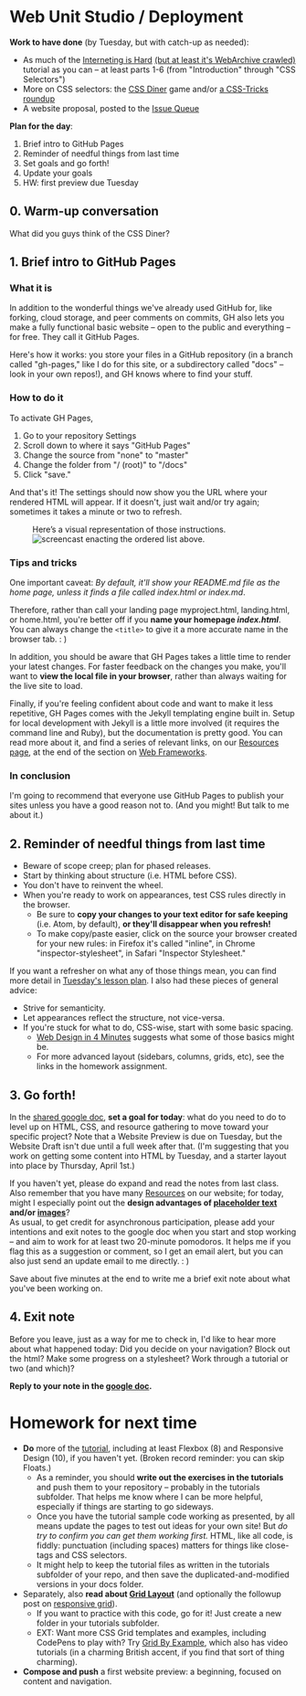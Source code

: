 
# Web Unit Studio / Deployment

**Work to have done** (by Tuesday, but with catch-up as needed):

* As much of the [Interneting is Hard](https://internetingishard.com/html-and-css/) [(but at least it's WebArchive crawled)](https://web.archive.org/web/20201105195453/https://www.internetingishard.com/html-and-css/) tutorial as you can – at least parts 1-6 (from "Introduction" through "CSS Selectors")
* More on CSS selectors: the [CSS Diner](https://flukeout.github.io/) game and/or [a CSS-Tricks roundup](https://css-tricks.com/how-css-selectors-work/)
* A website proposal, posted to the [Issue Queue]({{site.github.issues_url}}/)


**Plan for the day**:
1. Brief intro to GitHub Pages
2. Reminder of needful things from last time
3. Set goals and go forth!
4. Update your goals
5. HW: first preview due Tuesday

## 0. Warm-up conversation

What did you guys think of the CSS Diner?

## 1. Brief intro to GitHub Pages

### What it is
In addition to the wonderful things we've already used GitHub for, like forking, cloud storage, and peer comments on commits, GH also lets you make a fully functional basic website – open to the public and everything – for free. They call it GitHub Pages.

Here's how it works: you store your files in a GitHub repository (in a branch called "gh-pages," like I do for this site, or a subdirectory called "docs" – look in your own repos!), and GH knows where to find your stuff.

### How to do it

To activate GH Pages,
1. Go to your repository Settings
2. Scroll down to where it says "GitHub Pages"
3. Change the source from "none" to "master"
4. Change the folder from "/ (root)" to "/docs"
5. Click "save."

And that's it! The settings should now show you the URL where your rendered HTML will appear. If it doesn't, just wait and/or try again; sometimes it takes a minute or two to refresh.

<figure role="figure"><figcaption>Here’s a visual representation of those instructions.</figcaption> <img src="../assets/img/github--activate-gh-pages.gif" alt="screencast enacting the ordered list above">.</figure>

### Tips and tricks
<div class="alert alert-warning">
One important caveat: <em>By default, it'll show your README.md file as the home page, unless it finds a file called index.html or index.md</em>.
</div>

Therefore, rather than call your landing page myproject.html, landing.html, or home.html, you're better off if you **name your homepage _index.html_**. You can always change the <code>&lt;title&gt;</code> to give it a more accurate name in the browser tab. : )

In addition, you should be aware that GH Pages takes a little time to render your latest changes. For faster feedback on the changes you make, you'll want to **view the local file in your browser**, rather than always waiting for the live site to load.

Finally, if you're feeling confident about code and want to make it less repetitive, GH Pages comes with the Jekyll templating engine built in. Setup for local development with Jekyll is a little more involved (it requires the command line and Ruby), but the documentation is pretty good. You can read more about it, and find a series of relevant links, on our [Resources page](https://benmiller314.github.io/cdm2021spring/resources#web-frameworks:~:text=Jekyll%20step%2Dby%2Dstep), at the end of the section on [Web Frameworks](https://benmiller314.github.io/cdm2021spring/resources#web-frameworks).

### In conclusion
<div class="alert alert-success">
I'm going to recommend that everyone use GitHub Pages to publish your sites unless you have a good reason not to. (And you might! But talk to me about it.)
</div>



## 2. Reminder of needful things from last time

* Beware of scope creep; plan for phased releases.
* Start by thinking about structure (i.e. HTML before CSS).
* You don't have to reinvent the wheel.
* When you're ready to work on appearances, test CSS rules directly in the browser.
  - Be sure to **copy your changes to your text editor for safe keeping** (i.e. Atom, by default), **or they'll disappear when you refresh!**
  - To make copy/paste easier, click on the source your browser created for your new rules: in Firefox it's called "inline", in Chrome "inspector-stylesheet", in Safari "Inspector Stylesheet."

<!-- a series of screenshots here would be nice, wouldn't it? -->

If you want a refresher on what any of those things mean, you can find more detail in [Tuesday's lesson plan](lesson-18). I also had these pieces of general advice:

* Strive for semanticity.
* Let appearances reflect the structure, not vice-versa.
* If you're stuck for what to do, CSS-wise, start with some basic spacing.
  - <a href="http://jgthms.com/web-design-in-4-minutes">Web Design in 4 Minutes</a> suggests what some of those basics might be.
  - For more advanced layout (sidebars, columns, grids, etc), see the links in the homework assignment.



<!-- FOR NEXT LESSON, not today

## 2. Other notes


* Take on the lowest line-count challenge. Ask yourself:
  - does that div need to be there?
  - could those CSS rules be combined?


  <details>
  <summary>Take advantage of parent selectors and classes to limit the scope of CSS rules</summary>
  <p>If you're worried a rule will spread too broadly, e.g. affecting inner page <code>&lt;h2&gt;</code>'s when you only meant it to apply on the front page, just limit the scope of the css rule by specifying a class, or a parent container, or both. For example, the following code will only apply to <code>&lt;h2&gt;</code>'s inside a <code>&lt;body class="front"&gt;</code>:
  <pre><code class="css">
  body.front h2 {
    font-size: 18px;
  }
  </code></pre>
  (Setting a class on the <code>&lt;body&gt;</code> is a good way to set up page-wide contexts, e.g. for background or the position of a navigation bar.)
  </p>
  <p>
  Or here's code that only applies to an <code>&lt;h2&gt;</code> when it appears inside an element (a <code>&lt;div&gt;</code>, say, or a <code>&lt;header&gt;</code>) with class "title-block":
  <pre><code class="css">
  .title-block h2 {
    font-size: 18px;
  }
  </code></pre>
  This solution probably makes the most sense if you want to do some styling on the containing element, like changing its background or centering a bunch of things.
  </p>
  <p>
  Or – probably the simplest solution of all – you could just set the class directly on the element, calling it something like "subtitle" (or whatever you want to call it): <pre><code class="html">&lt;h2 class="subtitle"&gt;</code></pre>
  <pre><code class="css">
  h2.subtitle {
    font-size: 18px;
  }
  </code></pre>

  This has the extra advantage that you can set a lot of other rules for <em>all</em> <code>&lt;h2&gt;</code>'s, and just add the tweaks you need for the subtitle in this additional ruleset. In other words: the Cascading Style Sheet will cascade!
  </p>
  </details>

-->

## 3. Go forth!

In the [shared google doc](http://bit.ly/cdm2021spring-notes), **set a goal for today**: what do you need to do to level up on HTML, CSS, and resource gathering to move toward your specific project? Note that a Website Preview is due on Tuesday, but the Website Draft isn't due until a full week after that. (I'm suggesting that you work on getting some content into HTML by Tuesday, and a starter layout into place by Thursday, April 1st.)

<div class="alert alert-info">
If you haven't yet, please do expand and read the notes from last class. Also remember that you have many <a href="{{site.github_url}}/resources#web-design">Resources</a> on our website; for today, might I especially point out the <strong>design advantages of <a href="https://loremipsum.io">placeholder text</a> and/or <a href="https://loremipsum.io/21-of-the-best-placeholder-image-generators/">images</a></strong>?
</div>


<div class="alert alert-warning">
As usual, to get credit for asynchronous participation, please add your intentions and exit notes to the google doc when you start and stop working – and aim to work for at least two 20-minute pomodoros. <!-- (In class, we had about 50 minutes of straight-up studio time.) --> It helps me if you flag this as a suggestion or comment, so I get an email alert, but you can also just send an update email to me directly. : )
</div>


Save about five minutes at the end to write me a brief exit note about what you've been working on.

## 4. Exit note
<div class="alert alert-success">
Before you leave, just as a way for me to check in, I'd like to hear more about what happened today: Did you decide on your navigation? Block out the html? Make some progress on a stylesheet? Work through a tutorial or two (and which)?

<strong>Reply to your note in the <a href="http://bit.ly/cdm2021spring-notes">google doc</a>.</strong>
</div>

# Homework for next time

* **Do** more of the [tutorial](https://internetingishard.com/html-and-css/), including at least Flexbox (8) and Responsive Design (10), if you haven't yet. (Broken record reminder: you can skip Floats.)
  - As a reminder, you should **write out the exercises in the tutorials** and push them to your repository – probably in the tutorials subfolder. That helps me know where I can be more helpful, especially if things are starting to go sideways.
  - Once you have the tutorial sample code working as presented, by all means update the pages to test out ideas for your own site! But _do try to confirm you can get them working first._ HTML, like all code, is fiddly: punctuation (including spaces) matters for things like close-tags and CSS selectors.
  - It might help to keep the tutorial files as written in the tutorials subfolder of your repo, and then save the duplicated-and-modified versions in your docs folder.
* Separately, also **read about [Grid Layout](https://medium.com/deemaze-software/css-grid-layout-crossed-sections-fca9e956e725)** (and optionally the followup post on [responsive grid](https://medium.com/deemaze-software/css-grid-responsive-layouts-and-components-eee1badd5a2f)).
  - If you want to practice with this code, go for it! Just create a new folder in your tutorials subfolder.
  - EXT: Want more CSS Grid templates and examples, including CodePens to play with? Try [Grid By Example](https://gridbyexample.com/learn/), which also has video tutorials (in a charming British accent, if you find that sort of thing charming).
* **Compose and push** a first website preview: a beginning, focused on content and navigation.
